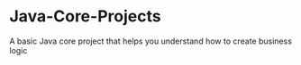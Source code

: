 # Java-Core-Projects
A basic Java core project that helps you understand how to create business logic
